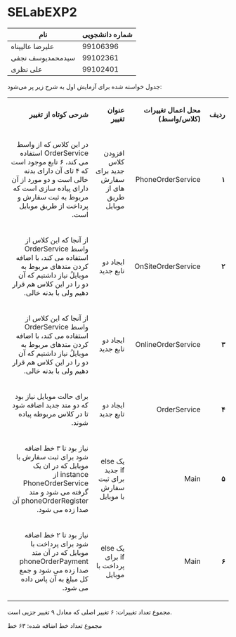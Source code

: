 # SELabEXP2
| نام          | شماره دانشجویی|
| ------------- | ------------- |
| علیرضا عالیپناه                  | 99106396      |
| سیدمحمدیوسف نجفی      | 99102361      |
| علی نظری                        | 99102401      |


جدول خواسته شده برای آزمایش اول به شرح زیر پر می‌شود:

<table dir='rtl'>
<tbody>

<tr>
<td width="64">
<p><strong>ردیف</strong></p>
</td>
<td width="198">
<p><strong>محل اعمال تغییرات (کلاس/واسط)</strong></p>
</td>
<td width="141">
<p><strong>عنوان تغییر</strong></p>
</td>
<td width="292">
<p><strong>شرحی کوتاه از تغییر</strong></p>
</td>
</tr>

<tr>
<td width="64">
<p><strong>۱</strong></p>
</td>
<td width="198">
<p>PhoneOrderService</p>
</td>
<td width="141">
<p>افزودن کلاس جدید برای سفارش های از طریق موبایل</p>
</td>
<td width="292">
<p>در این کلاس که از واسط OrderService استفاده می کند، ۶ تابع موجود است که ۴ تای آن دارای بدنه خالی است و دو مورد از آن دارای پیاده سازی است که مربوط به ثبت سفارش و پرداخت از طریق موبایل است.</p>
</td>
</tr>

<tr>
<td width="64">
<p><strong>۲</strong></p>
</td>
<td width="198">
<p>OnSiteOrderService</p>
</td>
<td width="141">
<p>ایجاد دو تابع جدید</p>
</td>
<td width="292">
<p>از آنجا که این کلاس از واسط OrderService استفاده می کند، با اضافه کردن متدهای مربوط به موبایلُ نیاز داشتیم که آن دو را در این کلاس هم قرار دهیم ولی با بدنه خالی.</p>
</td>
</tr>

<tr>
<td width="64">
<p><strong>۳</strong></p>
</td>
<td width="198">
<p>OnlineOrderService</p>
</td>
<td width="141">
<p>ایجاد دو تابع جدید</p>
</td>
<td width="292">
<p>از آنجا که این کلاس از واسط OrderService استفاده می کند، با اضافه کردن متدهای مربوط به موبایلُ نیاز داشتیم که آن دو را در این کلاس هم قرار دهیم ولی با بدنه خالی.</p>
</td>
</tr>

<tr>
<td width="64">
<p><strong>۴</strong></p>
</td>
<td width="198">
<p>OrderService</p>
</td>
<td width="141">
<p>ایجاد دو تابع جدید</p>
</td>
<td width="292">
<p>برای حالت موبایل نیاز بود که دو متد جدید اضافه شود تا در کلاس مربوطه پیاده شوند.</p>
</td>
</tr>

<tr>
<td width="64">
<p><strong>۵</strong></p>
</td>
<td width="198">
<p>Main</p>
</td>
<td width="141">
<p>یک else if جدید برای ثبت سفارش با موبایل</p>
</td>
<td width="292">
<p>نیاز بود تا ۳ خط اضافه شود برای ثبت سفارش با موبایل که در ان یک instance از PhoneOrderService گرفته می شود و متد phoneOrderRegister آن صدا زده می شود.</p>
</td>
</tr>

<tr>
<td width="64">
<p><strong>۶</strong></p>
</td>
<td width="198">
<p>Main</p>
</td>
<td width="141">
<p>یک else if برای پرداخت با موبایل</p>
</td>
<td width="292">
<p>نیاز بود تا ۲ خط اضافه شود برای پرداخت با موبایل که در آن متد phoneOrderPayment صدا زده می شود و جمع کل مبلغ به آن پاس داده می شود.</p>
</td>
</tr>

</tbody>
</table>

مجموع تعداد تغییرات: ۶ تغییر اصلی که معادل ۹ تغییر جزیی است.

مجموع تعداد خط اضافه شده: ۶۳ خط